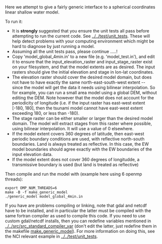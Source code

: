 Here we attempt to give a fairly generic interface to a spherical coordinates
linear shallow water model.

To run it:
* It is **strongly** suggested that you ensure the unit tests all pass before
attempting to run the current code. See
[../../test/unit_tests](../../test/unit_tests). These will help detect
problems with your computing environment which might be hard to diagnose by
just running a model.
* Assuming all the unit tests pass, please continue .....!
* Copy 'model_global_4min.in' to a new file (e.g. 'model_test.in'), and edit it
to ensure that the input_elevation_raster and input_stage_raster exist on your
filesystem, and that the model extents are as desired. The input rasters should
give the initial elevation and stage in lon-lat coordinates. 
* The elevation raster should cover the desired model domain, but does
not have to have exactly the same north-east-south-west extent -- since the
model will get the data it needs using bilinear interpolation. So for example, 
you can run a small area model using a global DEM, without editing the DEM.
Note however that the model does not account for the periodicity of longitude
(i.e. if the input raster has east-west extent [-180, 180], then the tsunami
model cannot have east-west extent exceeding 180, or less than -180). 
* The stage raster can be either smaller or larger than the desired model domain. The
model will extract stages from this raster where possible, using bilinear
interpolation. It will use a value of 0 elsewhere. 
* If the model extent covers 360 degrees of latitude, then east-west periodic
boundary conditions are used, with reflective north-south boundaries. Land is
always treated as reflective.  In this case, the EW model boundaries should
agree exactly with the EW boundaries of the input elevation data. 
* If the model extent does not cover 360 degrees of longitudde, a transmissive
boundary is used (but land is treated as reflective)

Then compile and run the model with (example here using 6 openmp threads):

    export OMP_NUM_THREADS=6
    make -B -f make_generic_model
    ./generic_model model_global_4min.in

If you have are problems compiling or linking, note that gdal and netcdf have
to be installed, and in particular the latter must be compiled with the same
fortran compiler as used to compile this code. If you need to use custom
gdal/netcdf installs, then you can redefine variables mentioned in
[../../src/src_standard_compiler_var](../../src/src_standard_compiler_var)
(don't edit the latter, just redefine them in the makefile
[make_generic_model](make_generic_model)). For more information on doing this,
see the NCI relevant example in [../../test/unit_tests](../../test/unit_tests).
